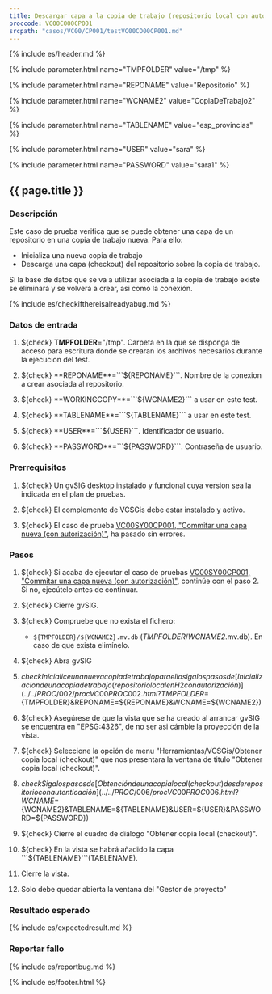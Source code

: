 ```yaml
---
title: Descargar capa a la copia de trabajo (repositorio local con autorización).
proccode: VC00CO00CP001
srcpath: "casos/VC00/CP001/testVC00CO00CP001.md"
---
```


{% include es/header.md %}

{% include parameter.html name="TMPFOLDER" value="/tmp" %}

{% include parameter.html name="REPONAME" value="Repositorio" %}

{% include parameter.html name="WCNAME2" value="CopiaDeTrabajo2" %}

{% include parameter.html name="TABLENAME" value="esp_provincias" %}

{% include parameter.html name="USER" value="sara" %}

{% include parameter.html name="PASSWORD" value="sara1" %}


## {{ page.title }}

### Descripción

Este caso de prueba verifica que se puede obtener una capa de un repositorio en una copia de trabajo nueva. Para ello:
* Inicializa una nueva copia de trabajo
* Descarga una capa (checkout) del repositorio sobre la copia de trabajo.

Si la base de datos que se va a utilizar asociada a la copia de 
trabajo existe se eliminará y se volverá a crear, asi como la conexión.

{% include es/checkifthereisalreadyabug.md %}

### Datos de entrada

1. ${check} **TMPFOLDER**="/tmp". Carpeta en la que se disponga de acceso para escritura donde
   se crearan los archivos necesarios durante la ejecucion del test.

2. ${check} **REPONAME**=```${REPONAME}```. Nombre de la conexion a crear asociada al repositorio.

3. ${check} **WORKINGCOPY**=```${WCNAME2}``` a usar en este test. 

4. ${check} **TABLENAME**=```${TABLENAME}``` a usar en este test. 

5. ${check} **USER**=```${USER}```. Identificador de usuario.

6. ${check} **PASSWORD**=```${PASSWORD}```. Contraseña de usuario.

### Prerrequisitos

1. ${check} Un gvSIG desktop instalado y funcional cuya version sea la indicada en el plan de pruebas.

2. ${check} El complemento de VCSGis debe estar instalado y activo.

3. ${check} El caso de prueba [VC00SY00CP001, "Commitar una capa nueva (con autorización)"](../../SY00/CP001/testVC00SY00CP001.md),
   ha pasado sin errores. 

### Pasos

1. ${check} Si acaba de ejecutar el caso de pruebas 
   [VC00SY00CP001, "Commitar una capa nueva (con autorización)"](../../SY00/CP001/testVC00SY00CP001.md), 
   continúe con el paso 2.
   Si no, ejecútelo antes de continuar. 
   
2. ${check} Cierre gvSIG.

3. ${check} Compruebe que no exista el fichero:
   * ```${TMPFOLDER}/${WCNAME2}.mv.db``` (*TMPFOLDER*/*WCNAME2*.mv.db).
   En caso de que exista elimínelo.

4. ${check} Abra gvSIG

5. ${check} Inicialice una nueva copia de trabajo para ello siga los pasos de [Inicializacion de una copia de trabajo (repositorio local en H2 con autorización)](../../PROC/002/procVC00PROC002.html?TMPFOLDER=${TMPFOLDER}&REPONAME=${REPONAME}&WCNAME=${WCNAME2})

6. ${check} Asegúrese de que la vista que se ha creado al arrancar gvSIG se encuentra en "EPSG:4326", de no ser asi cámbie la proyección de la vista.

7. ${check} Seleccione la opción de menu "Herramientas/VCSGis/Obtener copia local (checkout)" que nos presentara la ventana de titulo "Obtener copia local (checkout)".

8. ${check} Siga los pasos de [Obtención de una copia local (checkout) desde repositorio con autenticación](../../PROC/006/procVC00PROC006.html?WCNAME=${WCNAME2}&TABLENAME=${TABLENAME}&USER=${USER}&PASSWORD=${PASSWORD})

9. ${check} Cierre el cuadro de diálogo "Obtener copia local (checkout)".

10. ${check} En la vista se habrá añadido la capa ```${TABLENAME}```(TABLENAME).

11. Cierre la vista.

12. Solo debe quedar abierta la ventana del "Gestor de proyecto"

### Resultado esperado

{% include es/expectedresult.md %}

### Reportar fallo

{% include es/reportbug.md %}

{% include es/footer.html %}
